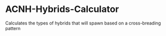 # ACNH-Hybrids-Calculator
Calculates the types of hybrids that will spawn based on a cross-breading pattern
